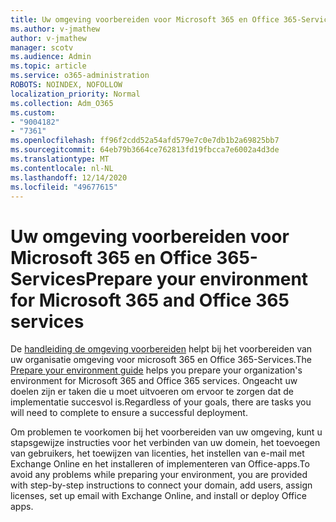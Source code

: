 ```yaml
---
title: Uw omgeving voorbereiden voor Microsoft 365 en Office 365-Services
ms.author: v-jmathew
author: v-jmathew
manager: scotv
ms.audience: Admin
ms.topic: article
ms.service: o365-administration
ROBOTS: NOINDEX, NOFOLLOW
localization_priority: Normal
ms.collection: Adm_O365
ms.custom:
- "9004182"
- "7361"
ms.openlocfilehash: ff96f2cdd52a54afd579e7c0e7db1b2a69825bb7
ms.sourcegitcommit: 64eb79b3664ce762813fd19fbcca7e6002a4d3de
ms.translationtype: MT
ms.contentlocale: nl-NL
ms.lasthandoff: 12/14/2020
ms.locfileid: "49677615"
---
```

# <a name="prepare-your-environment-for-microsoft-365-and-office-365-services"></a><span data-ttu-id="bf8f2-102">Uw omgeving voorbereiden voor Microsoft 365 en Office 365-Services</span><span class="sxs-lookup"><span data-stu-id="bf8f2-102">Prepare your environment for Microsoft 365 and Office 365 services</span></span>

<span data-ttu-id="bf8f2-103">De [handleiding de omgeving voorbereiden](https://go.microsoft.com/fwlink/?linkid=2005213) helpt bij het voorbereiden van uw organisatie omgeving voor microsoft 365 en Office 365-Services.</span><span class="sxs-lookup"><span data-stu-id="bf8f2-103">The [Prepare your environment guide](https://go.microsoft.com/fwlink/?linkid=2005213) helps you prepare your organization's environment for Microsoft 365 and Office 365 services.</span></span> <span data-ttu-id="bf8f2-104">Ongeacht uw doelen zijn er taken die u moet uitvoeren om ervoor te zorgen dat de implementatie succesvol is.</span><span class="sxs-lookup"><span data-stu-id="bf8f2-104">Regardless of your goals, there are tasks you will need to complete to ensure a successful deployment.</span></span>

<span data-ttu-id="bf8f2-105">Om problemen te voorkomen bij het voorbereiden van uw omgeving, kunt u stapsgewijze instructies voor het verbinden van uw domein, het toevoegen van gebruikers, het toewijzen van licenties, het instellen van e-mail met Exchange Online en het installeren of implementeren van Office-apps.</span><span class="sxs-lookup"><span data-stu-id="bf8f2-105">To avoid any problems while preparing your environment, you are provided with step-by-step instructions to connect your domain, add users, assign licenses, set up email with Exchange Online, and install or deploy Office apps.</span></span>
